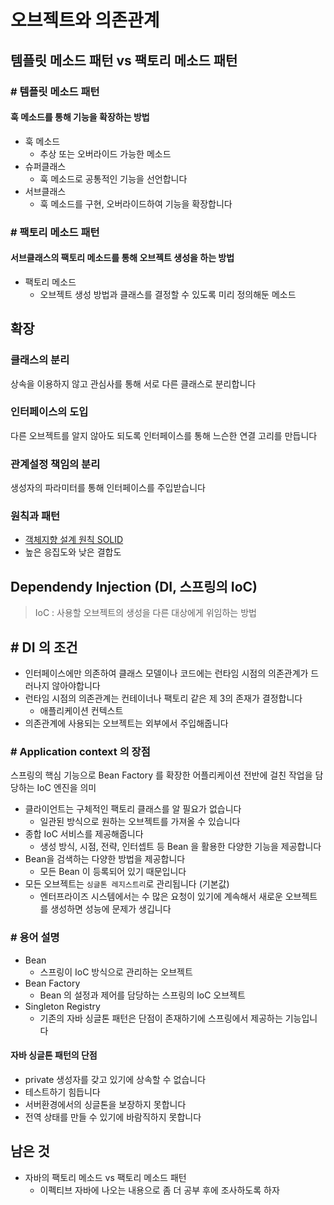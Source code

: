 # 오브젝트와 의존관계

## 템플릿 메소드 패턴 vs 팩토리 메소드 패턴

### # 템플릿 메소드 패턴

#### 훅 메소드를 통해 기능을 확장하는 방법

- 훅 메소드
  - 추상 또는 오버라이드 가능한 메소드
- 슈퍼클래스
  - 훅 메소드로 공통적인 기능을 선언합니다
- 서브클래스
  - 훅 메소드를 구현, 오버라이드하여 기능을 확장합니다

### # 팩토리 메소드 패턴

#### 서브클래스의 팩토리 메소드를 통해 오브젝트 생성을 하는 방법

- 팩토리 메소드
  - 오브젝트 생성 방법과 클래스를 결정할 수 있도록 미리 정의해둔 메소드

## 확장

### 클래스의 분리

상속을 이용하지 않고 관심사를 통해 서로 다른 클래스로 분리합니다

### 인터페이스의 도입

다른 오브젝트를 알지 않아도 되도록 인터페이스를 통해 느슨한 연결 고리를 만듭니다

### 관계설정 책임의 분리

생성자의 파라미터를 통해 인터페이스를 주입받습니다

### 원칙과 패턴

- [객체지향 설계 원칙 SOLID](<https://github.com/Hyune-c/TIL/blob/master/CS/SOLID.md>)
- 높은 응집도와 낮은 결합도

## Dependendy Injection (DI, 스프링의 IoC)

> IoC : 사용할 오브젝트의 생성을 다른 대상에게 위임하는 방법

## # DI 의 조건

- 인터페이스에만 의존하여 클래스 모델이나 코드에는 런타임 시점의 의존관계가 드러나지 않아야합니다
- 런타임 시점의 의존관계는 컨테이너나 팩토리 같은 제 3의 존재가 결정합니다
  - 애플리케이션 컨텍스트
- 의존관계에 사용되는 오브젝트는 외부에서 주입해줍니다

### # Application context 의 장점

스프링의 핵심 기능으로 Bean Factory 를 확장한 어플리케이션 전반에 걸친 작업을 담당하는 IoC 엔진을 의미

- 클라이언트는 구체적인 팩토리 클래스를 알 필요가 없습니다
  - 일관된 방식으로 원하는 오브젝트를 가져올 수 있습니다
- 종합 IoC 서비스를 제공해줍니다
  - 생성 방식, 시점, 전략, 인터셉트 등 Bean 을 활용한 다양한 기능을 제공합니다
- Bean을 검색하는 다양한 방법을 제공합니다
  - 모든 Bean 이 등록되어 있기 때문입니다
- 모든 오브젝트는 `싱글톤 레지스트리`로 관리됩니다 (기본값)
  - 엔터프라이즈 시스템에서는 수 많은 요청이 있기에 계속해서 새로운 오브젝트를 생성하면 성능에 문제가 생깁니다

### # 용어 설명

- Bean
  - 스프링이 IoC 방식으로 관리하는 오브젝트
- Bean Factory
  - Bean 의 설정과 제어를 담당하는 스프링의 IoC 오브젝트  
- Singleton Registry
  - 기존의 자바 싱글톤 패턴은 단점이 존재하기에 스프링에서 제공하는 기능입니다

#### 자바 싱글톤 패턴의 단점

- private 생성자를 갖고 있기에 상속할 수 없습니다
- 테스트하기 힘듭니다
- 서버환경에서의 싱글톤을 보장하지 못합니다
- 전역 상태를 만들 수 있기에 바람직하지 못합니다

## 남은 것

- 자바의 팩토리 메소드 vs 팩토리 메소드 패턴
  - 이펙티브 자바에 나오는 내용으로 좀 더 공부 후에 조사하도록 하자
